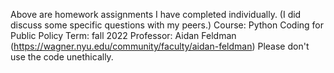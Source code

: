 Above are homework assignments I have completed individually. (I did discuss some specific questions with my peers.)
Course: Python Coding for Public Policy
Term: fall 2022
Professor: Aidan Feldman (https://wagner.nyu.edu/community/faculty/aidan-feldman)
Please don't use the code unethically.
